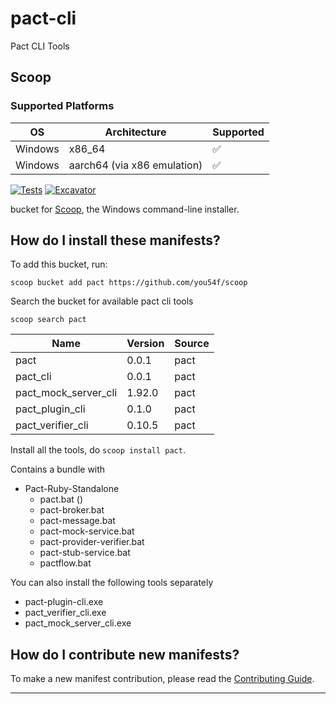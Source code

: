 # pact-cli

Pact CLI Tools

## Scoop

### Supported Platforms

| OS           | Architecture | Supported |
| ------- | ------------ | --------- |
| Windows|  x86_64       | ✅        |
| Windows | aarch64 (via x86 emulation) |  ✅        |


[![Tests](https://github.com/you54f/pact/actions/workflows/ci.yml/badge.svg)](https://github.com/you54f/pact/actions/workflows/ci.yml) [![Excavator](https://github.com/you54f/pact/actions/workflows/excavator.yml/badge.svg)](https://github.com/you54f/pact/actions/workflows/excavator.yml)

bucket for [Scoop](https://scoop.sh), the Windows command-line installer.

How do I install these manifests?
---------------------------------

To add this bucket, run:

`scoop bucket add pact https://github.com/you54f/scoop`

Search the bucket for available pact cli tools

`scoop search pact`

|Name                 |Version| Source|
| -------| -------  | --------- |
|pact                 |0.0.1  | pact|
|pact_cli             |0.0.1  | pact|
|pact_mock_server_cli |1.92.0  | pact|
|pact_plugin_cli      |0.1.0  | pact|
|pact_verifier_cli    |0.10.5 | pact|

Install all the tools, do `scoop install pact`.

Contains a bundle with

- Pact-Ruby-Standalone
  - pact.bat ()
  - pact-broker.bat
  - pact-message.bat
  - pact-mock-service.bat
  - pact-provider-verifier.bat
  - pact-stub-service.bat
  - pactflow.bat

You can also install the following tools separately

- pact-plugin-cli.exe
- pact_verifier_cli.exe
- pact_mock_server_cli.exe

How do I contribute new manifests?
----------------------------------

To make a new manifest contribution, please read the [Contributing Guide](https://github.com/you54f/.github/blob/main/.github/CONTRIBUTING.md).

----


